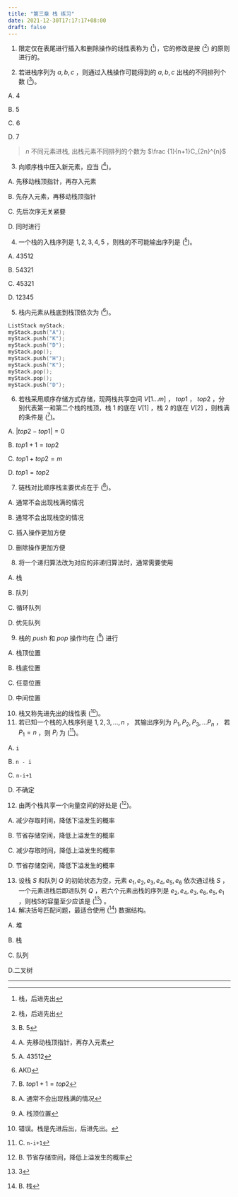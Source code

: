 ```yaml
---
title: "第三章 栈 练习"
date: 2021-12-30T17:17:17+08:00
draft: false
---
```


<!--more-->

1. 限定仅在表尾进行插入和删除操作的线性表称为 ([^1])，它的修改是按 ([^1]) 的原则进行的。

2. 若进栈序列为 $a, b, c$ ，则通过入栈操作可能得到的 $a, b, c$  出栈的不同排列个数 ([^2])。

A. 4

B. 5

C. 6

D. 7

> $n$ 不同元素进栈, 出栈元素不同排列的个数为 $\frac {1}{n+1}C_{2n}^{n}$

3. 向顺序栈中压入新元素，应当 ([^3])。

A. 先移动栈顶指针，再存入元素

B. 先存入元素，再移动栈顶指针

C. 先后次序无关紧要

D. 同时进行

4. 一个栈的入栈序列是 $1, 2, 3, 4, 5$ ，则栈的不可能输出序列是  ([^4])。

A. 43512

B. 54321

C. 45321

D. 12345

5. 栈内元素从栈底到栈顶依次为  ([^5])。

```c
ListStack myStack;
myStack.push("A");
myStack.push("K");
myStack.push("D");
myStack.pop();
myStack.push("H");
myStack.push("K");
myStack.pop();
myStack.pop();
myStack.push("D");
```

6. 若栈采用顺序存储方式存储，现两栈共享空间 $V[1...m]$ ， $top1$ ， $top2$ ，分别代表第一和第二个栈的栈顶，栈 $1$ 的底在 $V[1]$ ，栈 $2$ 的底在 $V[2]$ ，则栈满的条件是 ([^6])。

A. $|top2 - top1| = 0$

B. $top1 + 1 = top2$

C. $top1 + top2 = m$

D. $top1 = top2$

7. 链栈对比顺序栈主要优点在于 ([^7])。

A. 通常不会出现栈满的情况

B. 通常不会出现栈空的情况

C. 插入操作更加方便

D. 删除操作更加方便

8. 将一个递归算法改为对应的非递归算法时，通常需要使用

A. 栈 

B. 队列 

C. 循环队列 

D. 优先队列

9. 栈的 $push$ 和 $pop$ 操作均在 ([^9]) 进行

A. 栈顶位置

B. 栈底位置

C. 任意位置

D. 中间位置

10. 栈又称先进先出的线性表  ([^10])。
11. 若已知一个栈的入栈序列是 $1, 2, 3,...,n$  ， 其输出序列为 $P_1, P_2, P_3,...P_n$ ， 若 $P_1 = n$ ，则 $P_i$ 为  ([^11])。

A. `i`

B. `n - i`

C. `n-i+1`

D. 不确定

12. 由两个栈共享一个向量空间的好处是  ([^12])。

A.  减少存取时间，降低下溢发生的概率

B. 节省存储空间，降低上溢发生的概率

C. 减少存取时间，降低上溢发生的概率

D. 节省存储空间，降低下溢发生的概率

13. 设栈 $S$ 和队列 $Q$ 的初始状态为空，元素 $e_1, e_2, e_3, e_4, e_5, e_6$ 依次通过栈 $S$ ，一个元素进栈后即进队列 $Q$ ，若六个元素出栈的序列是 $e_2, e_4, e_3, e_6, e_5, e_1$ ，则栈S的容量至少应该是 ([^13]) 。
14. 解决括号匹配问题，最适合使用 ([^14]) 数据结构。

A. 堆

B. 栈

C. 队列

D.二叉树

---

[^1]: 栈，后进先出
[^2]: B. 5
[^3]: A. 先移动栈顶指针，再存入元素
[^4]: A. 43512
[^5]: AKD
[^6]: B. $top1 + 1 = top2$
[^7]: A. 通常不会出现栈满的情况
[^8]:A. 栈
[^9]: A. 栈顶位置
[^10]: 错误。栈是先进后出，后进先出。
[^11]: C. `n-i+1`
[^12]: B. 节省存储空间，降低上溢发生的概率
[^13]: 3
[^14]: B. 栈



